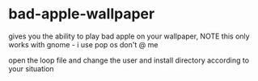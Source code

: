 # bad-apple-wallpaper
gives you the ability to play bad apple on your wallpaper, NOTE this only works with gnome - i use pop os don't @ me

open the loop file and change the user and install directory according to your situation
